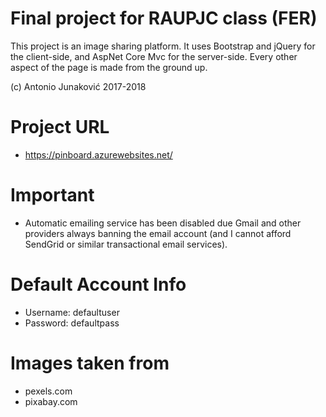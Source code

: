 # Final project for RAUPJC class (FER)

This project is an image sharing platform. It uses Bootstrap and jQuery for the client-side, and AspNet Core Mvc for the server-side. Every other aspect of the page is made from the ground up.

(c) Antonio Junaković 2017-2018

# Project URL
- https://pinboard.azurewebsites.net/

# Important
- Automatic emailing service has been disabled due Gmail and other providers always banning the email account (and I cannot afford SendGrid or similar transactional email services).

# Default Account Info
 - Username: defaultuser
 - Password: defaultpass

# Images taken from
- pexels.com
- pixabay.com
